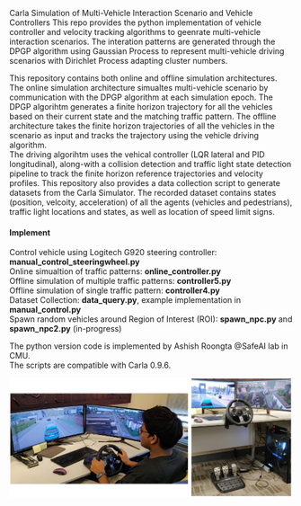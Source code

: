 Carla Simulation of Multi-Vehicle Interaction Scenario and Vehicle Controllers
This repo provides the python implementation of vehicle controller and velocity tracking algorithms to geenrate multi-vehicle interaction scenarios. The interation patterns are generated through the DPGP algorithm using Gaussian Process to represent multi-vehicle driving scenarios with Dirichlet Process adapting cluster numbers.

This repository contains both online and offline simulation architectures. The online simulation architecture simualtes multi-vehicle scenario by communication with the DPGP algorithm at each simulation epoch. The DPGP algorihtm generates a finite horizon trajectory for all the vehicles based on their current state and the matching traffic pattern.
The offline architecture takes the finite horizon trajectories of all the vehicles in the scenario as input and tracks the trajectory using the vehicle driving algorithm.<br>
The driving algorihtm uses the vehical controller (LQR lateral and PID longitudinal), along-with a collision detection and traffic light state detection pipeline to track the finite horizon reference trajectories and velocity profiles.
This repository also provides a data collection script to generate datasets from the Carla Simulator. The recorded dataset contains states (position, velcoity, acceleration) of all the agents (vehicles and pedestrians), traffic light locations and states, as well as location of speed limit signs. 

#### Implement
Control vehicle using Logitech G920 steering controller: **manual_control_steeringwheel.py** <br>
Online simualtion of traffic patterns: **online_controller.py** <br>
Offline simulation of multiple traffic patterns: **controller5.py** <br>
Offline simulation of single traffic pattern: **controller4.py** <br>
Dataset Collection: **data_query.py**, example implementation in **manual_control.py** <br>
Spawn random vehicles around Region of Interest (ROI): **spawn_npc.py** and **spawn_npc2.py** (in-progress) 

The python version code is implemented by Ashish Roongta @SafeAI lab in CMU. <br>
The scripts are compatible with Carla 0.9.6.

<p align="center">
  <img src=images/sim_Setup.png>
</p>
